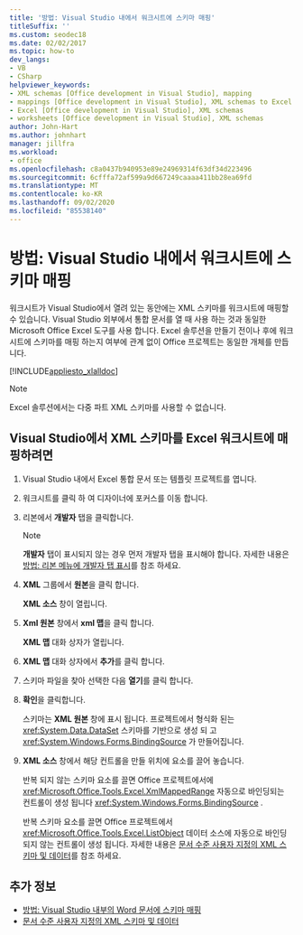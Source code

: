 ```yaml
---
title: '방법: Visual Studio 내에서 워크시트에 스키마 매핑'
titleSuffix: ''
ms.custom: seodec18
ms.date: 02/02/2017
ms.topic: how-to
dev_langs:
- VB
- CSharp
helpviewer_keywords:
- XML schemas [Office development in Visual Studio], mapping
- mappings [Office development in Visual Studio], XML schemas to Excel worksheets
- Excel [Office development in Visual Studio], XML schemas
- worksheets [Office development in Visual Studio], XML schemas
author: John-Hart
ms.author: johnhart
manager: jillfra
ms.workload:
- office
ms.openlocfilehash: c8a0437b940953e89e24969314f63df34d223496
ms.sourcegitcommit: 6cfffa72af599a9d667249caaaa411bb28ea69fd
ms.translationtype: MT
ms.contentlocale: ko-KR
ms.lasthandoff: 09/02/2020
ms.locfileid: "85538140"
---
```

# <a name="how-to-map-schemas-to-worksheets-inside-visual-studio"></a>방법: Visual Studio 내에서 워크시트에 스키마 매핑
  워크시트가 Visual Studio에서 열려 있는 동안에는 XML 스키마를 워크시트에 매핑할 수 있습니다. Visual Studio 외부에서 통합 문서를 열 때 사용 하는 것과 동일한 Microsoft Office Excel 도구를 사용 합니다. Excel 솔루션을 만들기 전이나 후에 워크시트에 스키마를 매핑 하는지 여부에 관계 없이 Office 프로젝트는 동일한 개체를 만듭니다.

 [!INCLUDE[appliesto_xlalldoc](../vsto/includes/appliesto-xlalldoc-md.md)]

> [!NOTE]
> Excel 솔루션에서는 다중 파트 XML 스키마를 사용할 수 없습니다.

## <a name="to-map-an-xml-schema-to-an-excel-worksheet-in-visual-studio"></a>Visual Studio에서 XML 스키마를 Excel 워크시트에 매핑하려면

1. Visual Studio 내에서 Excel 통합 문서 또는 템플릿 프로젝트를 엽니다.

2. 워크시트를 클릭 하 여 디자이너에 포커스를 이동 합니다.

3. 리본에서 **개발자** 탭을 클릭합니다.

    > [!NOTE]
    > **개발자** 탭이 표시되지 않는 경우 먼저 개발자 탭을 표시해야 합니다. 자세한 내용은 [방법: 리본 메뉴에 개발자 탭 표시](../vsto/how-to-show-the-developer-tab-on-the-ribbon.md)를 참조 하세요.

4. **XML** 그룹에서 **원본**을 클릭 합니다.

     **XML 소스** 창이 열립니다.

5. **Xml 원본** 창에서 **xml 맵**을 클릭 합니다.

     **XML 맵** 대화 상자가 열립니다.

6. **XML 맵** 대화 상자에서 **추가**를 클릭 합니다.

7. 스키마 파일을 찾아 선택한 다음 **열기**를 클릭 합니다.

8. **확인**을 클릭합니다.

     스키마는 **XML 원본** 창에 표시 됩니다. 프로젝트에서 형식화 된는 <xref:System.Data.DataSet> 스키마를 기반으로 생성 되 고 <xref:System.Windows.Forms.BindingSource> 가 만들어집니다.

9. **XML 소스** 창에서 해당 컨트롤을 만들 위치에 요소를 끌어 놓습니다.

     반복 되지 않는 스키마 요소를 끌면 Office 프로젝트에서에 <xref:Microsoft.Office.Tools.Excel.XmlMappedRange> 자동으로 바인딩되는 컨트롤이 생성 됩니다 <xref:System.Windows.Forms.BindingSource> .

     반복 스키마 요소를 끌면 Office 프로젝트에서 <xref:Microsoft.Office.Tools.Excel.ListObject> 데이터 소스에 자동으로 바인딩되지 않는 컨트롤이 생성 됩니다. 자세한 내용은 [문서 수준 사용자 지정의 XML 스키마 및 데이터](../vsto/xml-schemas-and-data-in-document-level-customizations.md)를 참조 하세요.

## <a name="see-also"></a>추가 정보
- [방법: Visual Studio 내부의 Word 문서에 스키마 매핑](../vsto/how-to-map-schemas-to-word-documents-inside-visual-studio.md)
- [문서 수준 사용자 지정의 XML 스키마 및 데이터](../vsto/xml-schemas-and-data-in-document-level-customizations.md)
